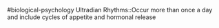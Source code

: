 #biological-psychology 
Ultradian Rhythms::Occur more than once a day and include cycles of appetite and hormonal release
<!--SR:!2023-12-20,3,250-->
